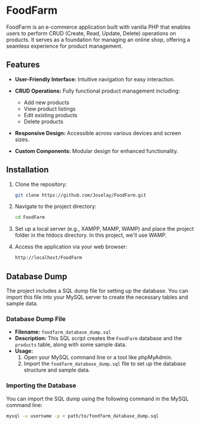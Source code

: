 # FoodFarm

FoodFarm is an e-commerce application built with vanilla PHP that enables users to perform CRUD (Create, Read, Update, Delete) operations on products. It serves as a foundation for managing an online shop, offering a seamless experience for product management.

## Features

- **User-Friendly Interface:** Intuitive navigation for easy interaction.
  
- **CRUD Operations:** Fully functional product management including:
  
  - Add new products
  - View product listings
  - Edit existing products
  - Delete products
  
- **Responsive Design:** Accessible across various devices and screen sizes.
  
- **Custom Components:** Modular design for enhanced functionality.

## Installation

1. Clone the repository:
   
   ```bash
   git clone https://github.com/Joselay/FoodFarm.git
   ```

2. Navigate to the project directory:
   
   ```bash
   cd FoodFarm
   ```

3. Set up a local server (e.g., XAMPP, MAMP, WAMP) and place the project folder in the htdocs directory. In this project, we'll use WAMP.
   
4. Access the application via your web browser:

   ```bash
   http://localhost/FoodFarm
   ```

## Database Dump

The project includes a SQL dump file for setting up the database. You can import this file into your MySQL server to create the necessary tables and sample data.

### Database Dump File

- **Filename:** `foodfarm_database_dump.sql`
- **Description:** This SQL script creates the `FoodFarm` database and the `products` table, along with some sample data.
- **Usage:**
  1. Open your MySQL command line or a tool like phpMyAdmin.
  2. Import the `foodfarm_database_dump.sql` file to set up the database structure and sample data.

### Importing the Database

You can import the SQL dump using the following command in the MySQL command line:
```bash
mysql -u username -p < path/to/foodfarm_database_dump.sql

